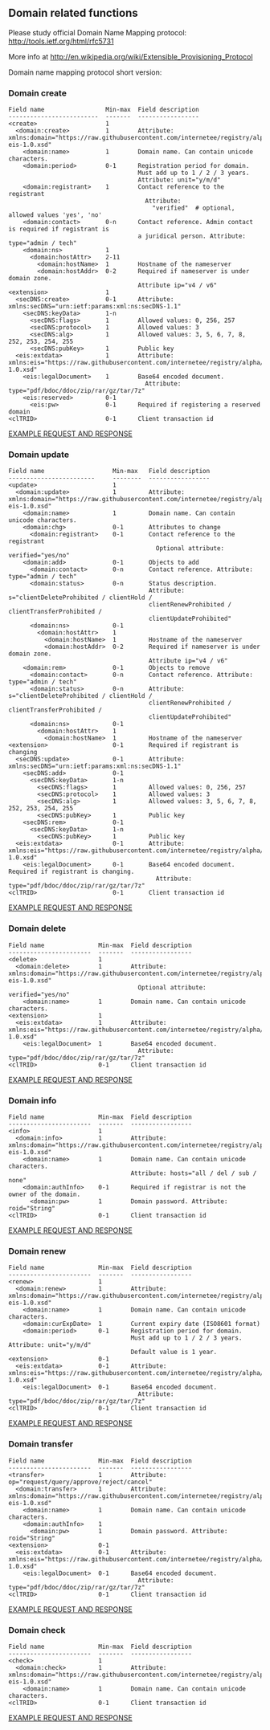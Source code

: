 ## Domain related functions

Please study official Domain Name Mapping protocol:
http://tools.ietf.org/html/rfc5731

More info at http://en.wikipedia.org/wiki/Extensible_Provisioning_Protocol

Domain name mapping protocol short version:


### Domain create

    Field name                 Min-max  Field description
    -------------------------  -------  -----------------
    <create>                   1       
      <domain:create>          1        Attribute: xmlns:domain="https://raw.githubusercontent.com/internetee/registry/alpha/doc/schemas/domain-eis-1.0.xsd"
        <domain:name>          1        Domain name. Can contain unicode characters.
        <domain:period>        0-1      Registration period for domain. 
                                        Must add up to 1 / 2 / 3 years.
                                        Attribute: unit="y/m/d"
        <domain:registrant>    1        Contact reference to the registrant
                                          Attribute:
                                            "verified"  # optional, allowed values 'yes', 'no'
        <domain:contact>       0-n      Contact reference. Admin contact is required if registrant is
                                        a juridical person. Attribute: type="admin / tech"
        <domain:ns>            1       
          <domain:hostAttr>    2-11    
            <domain:hostName>  1        Hostname of the nameserver
            <domain:hostAddr>  0-2      Required if nameserver is under domain zone. 
                                        Attribute ip="v4 / v6"
    <extension>                1       
      <secDNS:create>          0-1      Attribute: xmlns:secDNS="urn:ietf:params:xml:ns:secDNS-1.1"
        <secDNS:keyData>       1-n     
          <secDNS:flags>       1        Allowed values: 0, 256, 257
          <secDNS:protocol>    1        Allowed values: 3
          <secDNS:alg>         1        Allowed values: 3, 5, 6, 7, 8, 252, 253, 254, 255
          <secDNS:pubKey>      1        Public key
      <eis:extdata>            1        Attribute: xmlns:eis="https://raw.githubusercontent.com/internetee/registry/alpha/doc/schemas/eis-1.0.xsd"
        <eis:legalDocument>    1        Base64 encoded document. 
                                          Attribute: type="pdf/bdoc/ddoc/zip/rar/gz/tar/7z"
        <eis:reserved>         0-1
          <eis:pw>             0-1      Required if registering a reserved domain
    <clTRID>                   0-1      Client transaction id

[EXAMPLE REQUEST AND RESPONSE](/doc/epp-examples.md#epp-domain-with-citizen-as-a-registrant-creates-a-domain)

### Domain update

    Field name                   Min-max   Field description
    ------------------------     --------  -----------------
    <update>                     1        
      <domain:update>            1         Attribute: xmlns:domain="https://raw.githubusercontent.com/internetee/registry/alpha/doc/schemas/domain-eis-1.0.xsd"
        <domain:name>            1         Domain name. Can contain unicode characters.
        <domain:chg>             0-1       Attributes to change
          <domain:registrant>    0-1       Contact reference to the registrant
                                             Optional attribute: verified="yes/no"
        <domain:add>             0-1       Objects to add
          <domain:contact>       0-n       Contact reference. Attribute: type="admin / tech"
          <domain:status>        0-n       Status description. 
                                           Attribute: s="clientDeleteProhibited / clientHold / 
                                           clientRenewProhibited / clientTransferProhibited / 
                                           clientUpdateProhibited"
          <domain:ns>            0-1      
            <domain:hostAttr>    1        
              <domain:hostName>  1         Hostname of the nameserver
              <domain:hostAddr>  0-2       Required if nameserver is under domain zone. 
                                           Attribute ip="v4 / v6"
        <domain:rem>             0-1       Objects to remove
          <domain:contact>       0-n       Contact reference. Attribute: type="admin / tech"
          <domain:status>        0-n       Attribute: s="clientDeleteProhibited / clientHold / 
                                           clientRenewProhibited / clientTransferProhibited / 
                                           clientUpdateProhibited"
          <domain:ns>            0-1      
            <domain:hostAttr>    1        
              <domain:hostName>  1         Hostname of the nameserver
    <extension>                  0-1       Required if registrant is changing
      <secDNS:update>            0-1       Attribute: xmlns:secDNS="urn:ietf:params:xml:ns:secDNS-1.1"
        <secDNS:add>             0-1      
          <secDNS:keyData>       1-n      
            <secDNS:flags>       1         Allowed values: 0, 256, 257
            <secDNS:protocol>    1         Allowed values: 3
            <secDNS:alg>         1         Allowed values: 3, 5, 6, 7, 8, 252, 253, 254, 255
            <secDNS:pubKey>      1         Public key
        <secDNS:rem>             0-1      
          <secDNS:keyData>       1-n      
            <secDNS:pubKey>      1         Public key
      <eis:extdata>              0-1       Attribute: xmlns:eis="https://raw.githubusercontent.com/internetee/registry/alpha/doc/schemas/eis-1.0.xsd"
        <eis:legalDocument>      0-1       Base64 encoded document. Required if registrant is changing. 
                                             Attribute: type="pdf/bdoc/ddoc/zip/rar/gz/tar/7z"
    <clTRID>                     0-1       Client transaction id

[EXAMPLE REQUEST AND RESPONSE](/doc/epp-examples.md#epp-domain-with-valid-domain-updates-domain-and-adds-objects)

### Domain delete

    Field name               Min-max  Field description
    -----------------------  -------  -----------------
    <delete>                 1       
      <domain:delete>        1        Attribute: xmlns:domain="https://raw.githubusercontent.com/internetee/registry/alpha/doc/schemas/domain-eis-1.0.xsd"
                                        Optional attribute: verified="yes/no"
        <domain:name>        1        Domain name. Can contain unicode characters.
    <extension>              1       
      <eis:extdata>          1        Attribute: xmlns:eis="https://raw.githubusercontent.com/internetee/registry/alpha/doc/schemas/eis-1.0.xsd"
        <eis:legalDocument>  1        Base64 encoded document. 
                                        Attribute: type="pdf/bdoc/ddoc/zip/rar/gz/tar/7z"
    <clTRID>                 0-1      Client transaction id

[EXAMPLE REQUEST AND RESPONSE](/doc/epp-examples.md#epp-domain-with-valid-domain-deletes-domain)

### Domain info

    Field name               Min-max  Field description
    -----------------------  -------  -----------------
    <info>                   1       
      <domain:info>          1        Attribute: xmlns:domain="https://raw.githubusercontent.com/internetee/registry/alpha/doc/schemas/domain-eis-1.0.xsd"
        <domain:name>        1        Domain name. Can contain unicode characters. 
                                      Attribute: hosts="all / del / sub / none"
        <domain:authInfo>    0-1      Required if registrar is not the owner of the domain.
          <domain:pw>        1        Domain password. Attribute: roid="String"
    <clTRID>                 0-1      Client transaction id

[EXAMPLE REQUEST AND RESPONSE](/doc/epp-examples.md#epp-domain-with-valid-domain-returns-domain-info)

### Domain renew

    Field name               Min-max  Field description
    -----------------------  -------  -----------------
    <renew>                  1       
      <domain:renew>         1        Attribute: xmlns:domain="https://raw.githubusercontent.com/internetee/registry/alpha/doc/schemas/domain-eis-1.0.xsd"
        <domain:name>        1        Domain name. Can contain unicode characters. 
        <domain:curExpDate>  1        Current expiry date (ISO8601 format)
        <domain:period>      0-1      Registration period for domain. 
                                      Must add up to 1 / 2 / 3 years. Attribute: unit="y/m/d"
                                      Default value is 1 year.
    <extension>              0-1     
      <eis:extdata>          0-1      Attribute: xmlns:eis="https://raw.githubusercontent.com/internetee/registry/alpha/doc/schemas/eis-1.0.xsd"
        <eis:legalDocument>  0-1      Base64 encoded document. 
                                        Attribute: type="pdf/bdoc/ddoc/zip/rar/gz/tar/7z"
    <clTRID>                 0-1      Client transaction id

[EXAMPLE REQUEST AND RESPONSE](/doc/epp-examples.md#epp-domain-with-valid-domain-renews-a-domain)

### Domain transfer

    Field name               Min-max  Field description
    -----------------------  -------  -----------------
    <transfer>               1        Attribute: op="request/query/approve/reject/cancel"
      <domain:transfer>      1        Attribute: xmlns:domain="https://raw.githubusercontent.com/internetee/registry/alpha/doc/schemas/domain-eis-1.0.xsd"
        <domain:name>        1        Domain name. Can contain unicode characters. 
        <domain:authInfo>    1       
          <domain:pw>        1        Domain password. Attribute: roid="String"
    <extension>              0-1     
      <eis:extdata>          0-1      Attribute: xmlns:eis="https://raw.githubusercontent.com/internetee/registry/alpha/doc/schemas/eis-1.0.xsd"
        <eis:legalDocument>  0-1      Base64 encoded document.  
                                        Attribute: type="pdf/bdoc/ddoc/zip/rar/gz/tar/7z"
    <clTRID>                 0-1      Client transaction id

[EXAMPLE REQUEST AND RESPONSE](/doc/epp-examples.md#epp-domain-with-valid-domain-transfers-a-domain)

### Domain check

    Field name               Min-max  Field description
    -----------------------  -------  -----------------
    <check>                  1       
      <domain:check>         1        Attribute: xmlns:domain="https://raw.githubusercontent.com/internetee/registry/alpha/doc/schemas/domain-eis-1.0.xsd"
        <domain:name>        1        Domain name. Can contain unicode characters. 
    <clTRID>                 0-1      Client transaction id

[EXAMPLE REQUEST AND RESPONSE](/doc/epp-examples.md#epp-domain-with-valid-domain-checks-a-domain)
